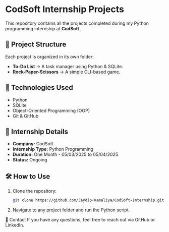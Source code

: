 # CodSoft Internship Projects

This repository contains all the projects completed during my Python programming internship at **CodSoft**.

## 📂 Project Structure
Each project is organized in its own folder:

- **To-Do List** → A task manager using Python & SQLite.
- **Rock-Paper-Scissors** → A simple CLI-based game.

## 🚀 Technologies Used
- Python
- SQLite
- Object-Oriented Programming (OOP)
- Git & GitHub

## 📜 Internship Details
- **Company:** CodSoft
- **Internship Type:** Python Programming
- **Duration:** One Month - 05/03/2025 to 05/04/2025
- **Status:** Ongoing

## 🛠️ How to Use
1. Clone the repository:
   ```bash
   git clone https://github.com/Jaydip-Kamaliya/CodSoft-Internship.git

2. Navigate to any project folder and run the Python script.

📩 Contact
If you have any questions, feel free to reach out via GitHub or LinkedIn.